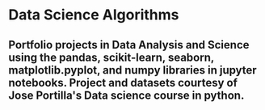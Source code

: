 # Data Science Algorithms

## Portfolio projects in Data Analysis and Science using the pandas, scikit-learn, seaborn, matplotlib.pyplot, and numpy libraries in jupyter notebooks. Project  and datasets courtesy of Jose Portilla's Data science course in python.
